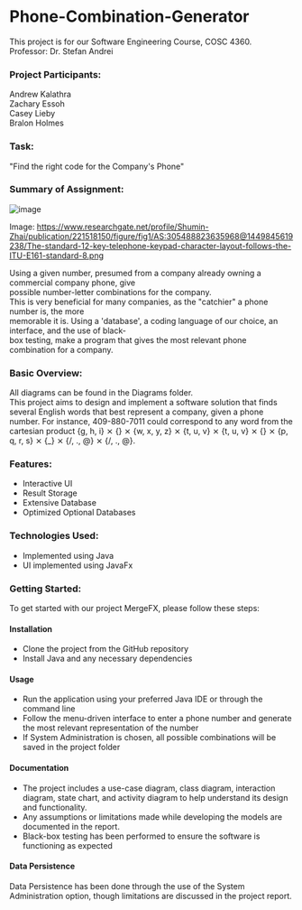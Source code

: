 # Phone-Combination-Generator
This project is for our Software Engineering Course, COSC 4360.  
Professor: Dr. Stefan Andrei  
### Project Participants:
Andrew Kalathra  
Zachary Essoh  
Casey Lieby  
Bralon Holmes  



### Task:
"Find the right code for the Company's Phone"

### Summary of Assignment:  
![image](https://user-images.githubusercontent.com/101480678/234746044-0b072120-f4c3-4dae-af79-0a95aba6afaf.png)

Image: https://www.researchgate.net/profile/Shumin-Zhai/publication/221518150/figure/fig1/AS:305488823635968@1449845619238/The-standard-12-key-telephone-keypad-character-layout-follows-the-ITU-E161-standard-8.png  

Using a given number, presumed from a company already owning a commercial company phone, give    
possible number-letter combinations for the company.   
This is very beneficial for many companies, as the "catchier" a phone number is, the more   
memorable it is. 
Using a 'database', a coding language of our choice, an interface, and the use of black-   
box testing, make a program that gives the most relevant phone combination for a company.   


### Basic Overview:
All diagrams can be found in the Diagrams folder.     
This project aims to design and implement a software solution that finds several English words that best represent a company, given a phone number. For instance, 409-880-7011 could correspond to any word from the cartesian product {g, h, i} ⨯ {} ⨯ {w, x, y, z} ⨯ {t, u, v} ⨯ {t, u, v} ⨯ {} ⨯ {p, q, r, s} ⨯ {_} ⨯ {/, ., @} ⨯ {/, ., @}.

### Features:

- Interactive UI
- Result Storage
- Extensive Database
- Optimized Optional Databases

### Technologies Used: 

- Implemented using Java
- UI implemented using JavaFx

### Getting Started:

To get started with our project MergeFX, please follow these steps:

#### Installation

- Clone the project from the GitHub repository
- Install Java and any necessary dependencies

#### Usage

- Run the application using your preferred Java IDE or through the command line
- Follow the menu-driven interface to enter a phone number and generate the most relevant representation of the number
- If System Administration is chosen, all possible combinations will be saved in the project folder 

#### Documentation

- The project includes a use-case diagram, class diagram, interaction diagram, state chart, and activity diagram to help understand its design and functionality.
- Any assumptions or limitations made while developing the models are documented in the report.
- Black-box testing has been performed to ensure the software is functioning as expected

#### Data Persistence

Data Persistence has been done through the use of the System Administration option, though limitations are discussed in the project report.








